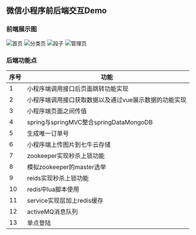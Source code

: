 ## 微信小程序前后端交互Demo<br>
### 前端展示图<br>
![首页](https://github.com/21karat/wx_pic/blob/master/src/main/webapp/pic/%E9%A6%96%E9%A1%B5.png)
![分类页](https://github.com/21karat/wx_pic/blob/master/src/main/webapp/pic/%E5%88%86%E7%B1%BB.png)
![段子](https://github.com/21karat/wx_pic/blob/master/src/main/webapp/pic/%E6%AE%B5%E5%AD%90.png) 
![管理页](https://github.com/21karat/wx_pic/blob/master/src/main/webapp/pic/%E6%88%91%E7%9A%84.png) 


### 后端功能点
 序号  | 功能
 --------- | -------------
 1 | 小程序端调用接口后页面跳转功能实现
 2 | 小程序端调用接口获取数据以及通过vue展示数据的功能实现
 3 | 小程序端页面之间传值
 4 | spring与springMVC整合springDataMongoDB
 5 | 生成唯一订单号
 6 | 小程序端上传图片到七牛云存储
 7 | zookeeper实现秒杀上锁功能
 8 | 模拟zookeeper的master选举
 9 | reids实现秒杀上锁功能
 10 | redis中lua脚本使用
 11 | service实现层加上redis缓存
 12	| activeMQ消息队列
 13 | 单点登陆
